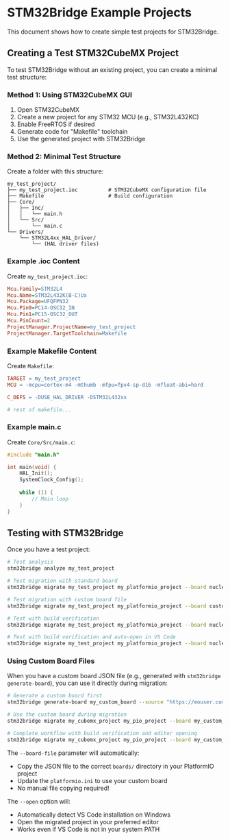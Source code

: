 # STM32Bridge Example Projects

This document shows how to create simple test projects for STM32Bridge.

## Creating a Test STM32CubeMX Project

To test STM32Bridge without an existing project, you can create a minimal test structure:

### Method 1: Using STM32CubeMX GUI

1. Open STM32CubeMX
2. Create a new project for any STM32 MCU (e.g., STM32L432KC)
3. Enable FreeRTOS if desired
4. Generate code for "Makefile" toolchain
5. Use the generated project with STM32Bridge

### Method 2: Minimal Test Structure

Create a folder with this structure:

```
my_test_project/
├── my_test_project.ioc          # STM32CubeMX configuration file
├── Makefile                     # Build configuration
├── Core/
│   ├── Inc/
│   │   └── main.h
│   └── Src/
│       └── main.c
└── Drivers/
    └── STM32L4xx_HAL_Driver/
        └── (HAL driver files)
```

### Example .ioc Content

Create `my_test_project.ioc`:
```ini
Mcu.Family=STM32L4
Mcu.Name=STM32L432K(B-C)Ux
Mcu.Package=UFQFPN32
Mcu.Pin0=PC14-OSC32_IN
Mcu.Pin1=PC15-OSC32_OUT
Mcu.PinCount=2
ProjectManager.ProjectName=my_test_project
ProjectManager.TargetToolchain=Makefile
```

### Example Makefile Content

Create `Makefile`:
```makefile
TARGET = my_test_project
MCU = -mcpu=cortex-m4 -mthumb -mfpu=fpv4-sp-d16 -mfloat-abi=hard

C_DEFS = -DUSE_HAL_DRIVER -DSTM32L432xx

# rest of makefile...
```

### Example main.c

Create `Core/Src/main.c`:
```c
#include "main.h"

int main(void) {
    HAL_Init();
    SystemClock_Config();
    
    while (1) {
        // Main loop
    }
}
```

## Testing with STM32Bridge

Once you have a test project:

```bash
# Test analysis
stm32bridge analyze my_test_project

# Test migration with standard board
stm32bridge migrate my_test_project my_platformio_project --board nucleo_l432kc

# Test migration with custom board file
stm32bridge migrate my_test_project my_platformio_project --board custom_l432kcu6 --board-file ./custom_l432kcu6.json

# Test with build verification
stm32bridge migrate my_test_project my_platformio_project --board nucleo_l432kc --build

# Test with build verification and auto-open in VS Code
stm32bridge migrate my_test_project my_platformio_project --board nucleo_l432kc --build --open
```

### Using Custom Board Files

When you have a custom board JSON file (e.g., generated with `stm32bridge generate-board`), you can use it directly during migration:

```bash
# Generate a custom board first
stm32bridge generate-board my_custom_board --source "https://mouser.com/..."

# Use the custom board during migration
stm32bridge migrate my_cubemx_project my_pio_project --board my_custom_board --board-file ./my_custom_board.json

# Complete workflow with build verification and editor opening
stm32bridge migrate my_cubemx_project my_pio_project --board my_custom_board --board-file ./my_custom_board.json --build --open
```

The `--board-file` parameter will automatically:
- Copy the JSON file to the correct `boards/` directory in your PlatformIO project
- Update the `platformio.ini` to use your custom board
- No manual file copying required!

The `--open` option will:
- Automatically detect VS Code installation on Windows
- Open the migrated project in your preferred editor
- Works even if VS Code is not in your system PATH
